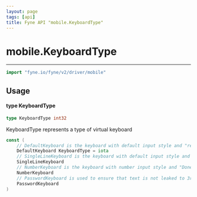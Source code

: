 ```yaml
---
layout: page
tags: [api]
title: Fyne API "mobile.KeyboardType"
---
```


# mobile.KeyboardType
---
```go
import "fyne.io/fyne/v2/driver/mobile"
```

## Usage

#### type KeyboardType

```go
type KeyboardType int32
```

KeyboardType represents a type of virtual keyboard

```go
const (
	// DefaultKeyboard is the keyboard with default input style and "return" return key
	DefaultKeyboard KeyboardType = iota
	// SingleLineKeyboard is the keyboard with default input style and "Done" return key
	SingleLineKeyboard
	// NumberKeyboard is the keyboard with number input style and "Done" return key
	NumberKeyboard
	// PasswordKeyboard is used to ensure that text is not leaked to 3rd party keyboard providers
	PasswordKeyboard
)
```
